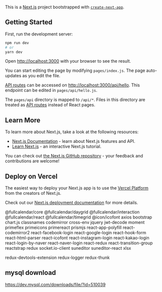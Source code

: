 This is a [Next.js](https://nextjs.org/) project bootstrapped with [`create-next-app`](https://github.com/vercel/next.js/tree/canary/packages/create-next-app).

## Getting Started

First, run the development server:

```bash
npm run dev
# or
yarn dev
```

Open [http://localhost:3000](http://localhost:3000) with your browser to see the result.

You can start editing the page by modifying `pages/index.js`. The page auto-updates as you edit the file.

[API routes](https://nextjs.org/docs/api-routes/introduction) can be accessed on [http://localhost:3000/api/hello](http://localhost:3000/api/hello). This endpoint can be edited in `pages/api/hello.js`.

The `pages/api` directory is mapped to `/api/*`. Files in this directory are treated as [API routes](https://nextjs.org/docs/api-routes/introduction) instead of React pages.

## Learn More

To learn more about Next.js, take a look at the following resources:

- [Next.js Documentation](https://nextjs.org/docs) - learn about Next.js features and API.
- [Learn Next.js](https://nextjs.org/learn) - an interactive Next.js tutorial.

You can check out [the Next.js GitHub repository](https://github.com/vercel/next.js/) - your feedback and contributions are welcome!

## Deploy on Vercel

The easiest way to deploy your Next.js app is to use the [Vercel Platform](https://vercel.com/new?utm_medium=default-template&filter=next.js&utm_source=create-next-app&utm_campaign=create-next-app-readme) from the creators of Next.js.

Check out our [Next.js deployment documentation](https://nextjs.org/docs/deployment) for more details.


 @fullcalendar/core @fullcalendar/daygrid @fullcalendar/interaction @fullcalendar/react @fullcalendar/timegrid @icon/icofont axios bootstrap chart.js classnames codemirror cross-env jquery jwt-decode moment primeflex primeicons primereact prismjs react-app-polyfill react-codemirror2 react-facebook-login react-google-login react-hook-form react-html-parser react-icofont react-instagram-login react-kakao-login react-login-by-naver react-naver-login react-redux react-transition-group reactstrap redux socket.io-client suneditor suneditor-react xlsx

 redux-devtools-extension redux-logger redux-thunk


 ## mysql download
 https://dev.mysql.com/downloads/file/?id=510039